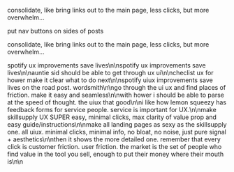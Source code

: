 consolidate, like bring links out to the main page, less clicks, but more overwhelm...


put nav buttons on sides of posts

consolidate, like bring links out to the main page, less clicks, but more overwhelm...

spotify ux improvements save lives\n\nspotify ux improvements save lives\n\nauntie sid should be able to get through ux ui\n\ncheclist ux for hower make it clear what to do next\n\nspotify uiux improvements save lives on the road post. wordsmith\n\ngo through the ui ux and find places of friction. make it easy and seamless\n\nwith hower i should be able to parse at the speed of thought. the uiux that good\n\ni like how lemon squeezy has feedback forms for service people. service is important for UX.\n\nmake skillsupply UX SUPER easy, minimal clicks, max clarity of value prop and easy guide/instructions\n\nmake all landing pages as sexy as the skillsupply one. all uiux. minimal clicks, minimal info, no bloat, no noise, just pure signal + aesthetics\n\nthen it shows the more detailed one. remember that every click is customer friction. user friction. the market is the set of people who find value in the tool you sell, enough to put their money where their mouth is\n\n